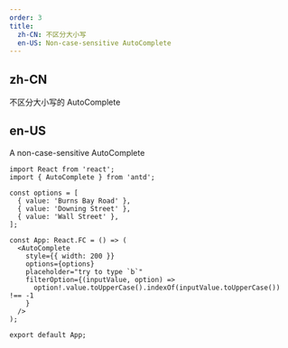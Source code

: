 ```yaml
---
order: 3
title:
  zh-CN: 不区分大小写
  en-US: Non-case-sensitive AutoComplete
---
```


## zh-CN

不区分大小写的 AutoComplete

## en-US

A non-case-sensitive AutoComplete

```tsx
import React from 'react';
import { AutoComplete } from 'antd';

const options = [
  { value: 'Burns Bay Road' },
  { value: 'Downing Street' },
  { value: 'Wall Street' },
];

const App: React.FC = () => (
  <AutoComplete
    style={{ width: 200 }}
    options={options}
    placeholder="try to type `b`"
    filterOption={(inputValue, option) =>
      option!.value.toUpperCase().indexOf(inputValue.toUpperCase()) !== -1
    }
  />
);

export default App;
```
